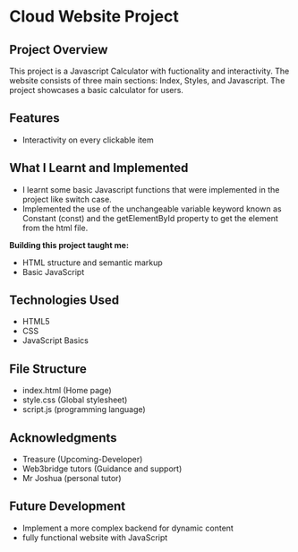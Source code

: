 # Cloud Website Project

## Project Overview

This project is a Javascript Calculator with fuctionality and interactivity. The website consists of three main sections: Index, Styles, and Javascript. The project showcases a basic calculator for users.

## Features

- Interactivity on every clickable item

## What I Learnt and Implemented
- I learnt some basic Javascript functions that were implemented in the project like switch case.
- Implemented the use of the unchangeable variable keyword known as Constant (const) and the getElementById property to get the element from the html file.

**Building this project taught me:**
- HTML structure and semantic markup
- Basic JavaScript

## Technologies Used

- HTML5
- CSS
- JavaScript Basics

## File Structure

- index.html (Home page)
- style.css (Global stylesheet)
- script.js (programming language)

## Acknowledgments

- Treasure (Upcoming-Developer)
- Web3bridge tutors (Guidance and support)
- Mr Joshua (personal tutor)

## Future Development

- Implement a more complex backend for dynamic content
- fully functional website with JavaScript
